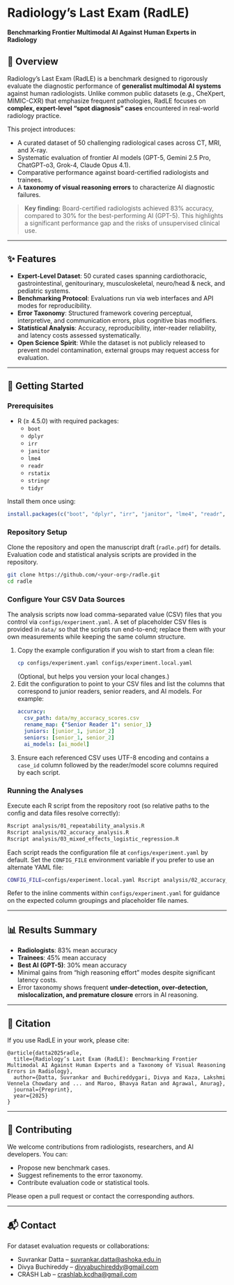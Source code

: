 # Radiology’s Last Exam (RadLE)
**Benchmarking Frontier Multimodal AI Against Human Experts in Radiology**

## 📖 Overview
Radiology’s Last Exam (RadLE) is a benchmark designed to rigorously evaluate the diagnostic performance of **generalist multimodal AI systems** against human radiologists. Unlike common public datasets (e.g., CheXpert, MIMIC-CXR) that emphasize frequent pathologies, RadLE focuses on **complex, expert-level “spot diagnosis” cases** encountered in real-world radiology practice.  

This project introduces:  
- A curated dataset of 50 challenging radiological cases across CT, MRI, and X-ray.  
- Systematic evaluation of frontier AI models (GPT-5, Gemini 2.5 Pro, ChatGPT-o3, Grok-4, Claude Opus 4.1).  
- Comparative performance against board-certified radiologists and trainees.  
- A **taxonomy of visual reasoning errors** to characterize AI diagnostic failures.  

> **Key finding:** Board-certified radiologists achieved 83% accuracy, compared to 30% for the best-performing AI (GPT-5). This highlights a significant performance gap and the risks of unsupervised clinical use.

---

## ✨ Features
- **Expert-Level Dataset**: 50 curated cases spanning cardiothoracic, gastrointestinal, genitourinary, musculoskeletal, neuro/head & neck, and pediatric systems.  
- **Benchmarking Protocol**: Evaluations run via web interfaces and API modes for reproducibility.  
- **Error Taxonomy**: Structured framework covering perceptual, interpretive, and communication errors, plus cognitive bias modifiers.  
- **Statistical Analysis**: Accuracy, reproducibility, inter-reader reliability, and latency costs assessed systematically.  
- **Open Science Spirit**: While the dataset is not publicly released to prevent model contamination, external groups may request access for evaluation.

---

## 🚀 Getting Started

### Prerequisites
- R (≥ 4.5.0) with required packages:
  - `boot`
  - `dplyr`
  - `irr`
  - `janitor`
  - `lme4`
  - `readr`
  - `rstatix`
  - `stringr`
  - `tidyr`

Install them once using:

```r
install.packages(c("boot", "dplyr", "irr", "janitor", "lme4", "readr", "rstatix", "stringr", "tidyr"))
```

### Repository Setup
Clone the repository and open the manuscript draft (`radle.pdf`) for details.
Evaluation code and statistical analysis scripts are provided in the repository.

```bash
git clone https://github.com/<your-org>/radle.git
cd radle
```

### Configure Your CSV Data Sources
The analysis scripts now load comma-separated value (CSV) files that you control via `configs/experiment.yaml`. A set of placeholder CSV files is provided in `data/` so that the scripts run end-to-end; replace them with your own measurements while keeping the same column structure.

1. Copy the example configuration if you wish to start from a clean file:
   ```bash
   cp configs/experiment.yaml configs/experiment.local.yaml
   ```
   (Optional, but helps you version your local changes.)
2. Edit the configuration to point to your CSV files and list the columns that correspond to junior readers, senior readers, and AI models. For example:
   ```yaml
   accuracy:
     csv_path: data/my_accuracy_scores.csv
     rename_map: {"Senior Reader 1": senior_1}
     juniors: [junior_1, junior_2]
     seniors: [senior_1, senior_2]
     ai_models: [ai_model]
   ```
3. Ensure each referenced CSV uses UTF-8 encoding and contains a `case_id` column followed by the reader/model score columns required by each script.

### Running the Analyses
Execute each R script from the repository root (so relative paths to the config and data files resolve correctly):

```bash
Rscript analysis/01_repeatability_analysis.R
Rscript analysis/02_accuracy_analysis.R
Rscript analysis/03_mixed_effects_logistic_regression.R
```

Each script reads the configuration file at `configs/experiment.yaml` by default. Set the `CONFIG_FILE` environment variable if you prefer to use an alternate YAML file:

```bash
CONFIG_FILE=configs/experiment.local.yaml Rscript analysis/02_accuracy_analysis.R
```

Refer to the inline comments within `configs/experiment.yaml` for guidance on the expected column groupings and placeholder file names.

---

## 📊 Results Summary
- **Radiologists**: 83% mean accuracy  
- **Trainees**: 45% mean accuracy  
- **Best AI (GPT-5)**: 30% mean accuracy  
- Minimal gains from “high reasoning effort” modes despite significant latency costs.  
- Error taxonomy shows frequent **under-detection, over-detection, mislocalization, and premature closure** errors in AI reasoning.  

---

## 📑 Citation
If you use RadLE in your work, please cite:

```
@article{datta2025radle,
  title={Radiology’s Last Exam (RadLE): Benchmarking Frontier Multimodal AI Against Human Experts and a Taxonomy of Visual Reasoning Errors in Radiology},
  author={Datta, Suvrankar and Buchireddygari, Divya and Kaza, Lakshmi Vennela Chowdary and ... and Maroo, Bhavya Ratan and Agrawal, Anurag},
  journal={Preprint},
  year={2025}
}
```

---

## 🤝 Contributing
We welcome contributions from radiologists, researchers, and AI developers. You can:  
- Propose new benchmark cases.  
- Suggest refinements to the error taxonomy.  
- Contribute evaluation code or statistical tools.  

Please open a pull request or contact the corresponding authors.

---

## 📬 Contact
For dataset evaluation requests or collaborations:  
- Suvrankar Datta – suvrankar.datta@ashoka.edu.in  
- Divya Buchireddy – divyabuchireddy@gmail.com  
- CRASH Lab – crashlab.kcdha@gmail.com  
